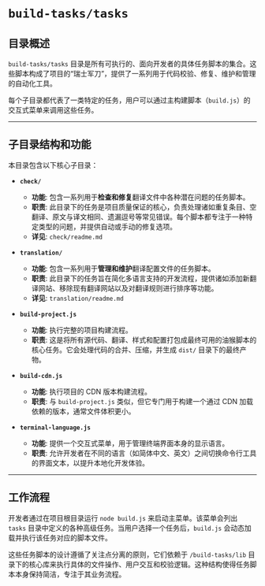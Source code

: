 # `build-tasks/tasks`

## 目录概述

`build-tasks/tasks` 目录是所有可执行的、面向开发者的具体任务脚本的集合。这些脚本构成了项目的“瑞士军刀”，提供了一系列用于代码校验、修复、维护和管理的自动化工具。

每个子目录都代表了一类特定的任务，用户可以通过主构建脚本（`build.js`）的交互式菜单来调用这些任务。

---

## 子目录结构和功能

本目录包含以下核心子目录：

-   **`check/`**
    -   **功能**: 包含一系列用于**检查和修复**翻译文件中各种潜在问题的任务脚本。
    -   **职责**: 此目录下的任务是项目质量保证的核心，负责处理诸如重复条目、空翻译、原文与译文相同、遗漏逗号等常见错误。每个脚本都专注于一种特定类型的问题，并提供自动或手动的修复选项。
    -   **详见**: `check/readme.md`

-   **`translation/`**
    -   **功能**: 包含一系列用于**管理和维护**翻译配置文件的任务脚本。
    -   **职责**: 此目录下的任务旨在简化多语言支持的开发流程，提供诸如添加新翻译网站、移除现有翻译网站以及对翻译规则进行排序等功能。
    -   **详见**: `translation/readme.md`

-   **`build-project.js`**
    -   **功能**: 执行完整的项目构建流程。
    -   **职责**: 这是将所有源代码、翻译、样式和配置打包成最终可用的油猴脚本的核心任务。它会处理代码的合并、压缩，并生成 `dist/` 目录下的最终产物。

-   **`build-cdn.js`**
    -   **功能**: 执行项目的 CDN 版本构建流程。
    -   **职责**: 与 `build-project.js` 类似，但它专门用于构建一个通过 CDN 加载依赖的版本，通常文件体积更小。

-   **`terminal-language.js`**
    -   **功能**: 提供一个交互式菜单，用于管理终端界面本身的显示语言。
    -   **职责**: 允许开发者在不同的语言（如简体中文、英文）之间切换命令行工具的界面文本，以提升本地化开发体验。

---

## 工作流程

开发者通过在项目根目录运行 `node build.js` 来启动主菜单。该菜单会列出 `tasks` 目录中定义的各种高级任务。当用户选择一个任务后，`build.js` 会动态加载并执行该任务对应的脚本文件。

这些任务脚本的设计遵循了关注点分离的原则，它们依赖于 `/build-tasks/lib` 目录下的核心库来执行具体的文件操作、用户交互和校验逻辑。这种结构使得任务脚本本身保持简洁，专注于其业务流程。